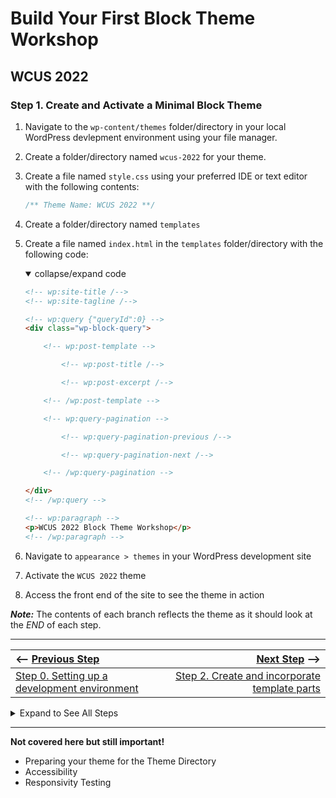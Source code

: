 # Build Your First Block Theme Workshop
## WCUS 2022

### Step 1. Create and Activate a Minimal Block Theme

  1. Navigate to the `wp-content/themes` folder/directory in your local WordPress devlepment environment using your file manager.
  2. Create a folder/directory named `wcus-2022` for your theme.
  3. Create a file named `style.css` using your preferred IDE or text editor with the following contents:

        ```css 
        /** Theme Name: WCUS 2022 **/
        ```

  4. Create a folder/directory named `templates`
  5. Create a file named `index.html` in the `templates` folder/directory with the following code:

        <details open>
        <summary>
        collapse/expand code
        </summary>

        ```html
        <!-- wp:site-title /-->
        <!-- wp:site-tagline /-->

        <!-- wp:query {"queryId":0} -->
        <div class="wp-block-query">

            <!-- wp:post-template -->

                <!-- wp:post-title /-->

                <!-- wp:post-excerpt /-->

            <!-- /wp:post-template -->

            <!-- wp:query-pagination -->

                <!-- wp:query-pagination-previous /-->

                <!-- wp:query-pagination-next /-->

            <!-- /wp:query-pagination -->

        </div>
        <!-- /wp:query -->

        <!-- wp:paragraph -->
        <p>WCUS 2022 Block Theme Workshop</p>
        <!-- /wp:paragraph -->
        ```
        </details>

 1. Navigate to `appearance > themes` in your WordPress development site
 2. Activate the `WCUS 2022` theme
 3. Access the front end of the site to see the theme in action

*__Note:__* The contents of each branch reflects the theme as it should look at the _END_ of each step.

---

| <-- [Previous Step][0] |  [Next Step][2] --> |
| :------------- |  -------------: |
| [Step 0. Setting up a development environment][0]  | [Step 2. Create and incorporate template parts][2]  |


<details><summary>Expand to See All Steps</summary>

- [Step 0.][0] Setting up Development Environment 
- [Step 1.][1] Create and Activate a Minimal Block Theme __<--You Are Here__
- [Step 2.][2] Create and incorporate template parts
- [Step 3.][3] Create a theme.json file with schema, version, and template part registration
- [Step 4.][4] Add Presets and Supports to theme.json
- [Step 5.][5] Refine Templates and Parts in the Site Editor
- [Step 6.][6] Add styles to theme.json
- [Step 7.][7] Enqueue style.css for custom CSS
- [Step 8.][8] Register and use block styles & custom colors in theme.json
- [Step 9.][9] Surface a Block Pattern from the Pattern directory via theme.json
- [Step 10.][10] Create a Template Layout Block Pattern
- [Step 11.][11] Create and Register singular.html (use template layout block pattern via site editor)
- [Step 12.][12] Create a custom 404 page with a local image, and translatable text with a Hidden Block Pattern
- [Step 13.][13] Create and register a custom template for posts and pages
- [Step 14.][14] Create a style variation and add a font
- [Step 15.][15] Final - Export your theme!
</details>

---

__Not covered here but still important!__
- Preparing your theme for the Theme Directory
- Accessibility
- Responsivity Testing

[0]: ../step-0
[1]: ../step-1
[2]: ../step-2
[3]: ../step-3
[4]: ../step-4
[5]: ../step-5
[6]: ../step-6
[7]: ../step-7
[8]: ../step-8
[9]: ../step-9
[10]: ../step-10
[11]: ../step-11
[12]: ../step-12
[13]: ../step-13
[14]: ../step-14
[15]: ../final
